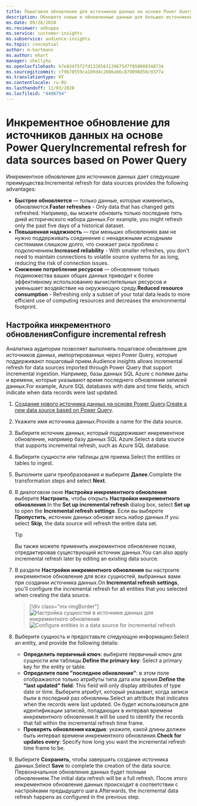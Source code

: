 ```yaml
---
title: Пошаговое обновление для источников данных на основе Power Query
description: Обновите новые и обновленные данные для больших источников данных на основе Power Query.
ms.date: 09/28/2020
ms.reviewer: adkuppa
ms.service: customer-insights
ms.subservice: audience-insights
ms.topic: conceptual
author: m-hartmann
ms.author: mhart
manager: shellyha
ms.openlocfilehash: b7e834f5f2fd1328563139675d7f850008348734
ms.sourcegitcommit: cf9b78559ca189d4c2086a66c879098d56c0377a
ms.translationtype: HT
ms.contentlocale: ru-RU
ms.lasthandoff: 11/03/2020
ms.locfileid: "4406754"
---
```

# <a name="incremental-refresh-for-data-sources-based-on-power-query"></a><span data-ttu-id="a9a77-103">Инкрементное обновление для источников данных на основе Power Query</span><span class="sxs-lookup"><span data-stu-id="a9a77-103">Incremental refresh for data sources based on Power Query</span></span>

<span data-ttu-id="a9a77-104">Инкрементное обновление для источников данных дает следующие преимущества:</span><span class="sxs-lookup"><span data-stu-id="a9a77-104">Incremental refresh for data sources provides the following advantages:</span></span>

- <span data-ttu-id="a9a77-105">**Быстрее обновляется** — только данные, которые изменились, обновляются.</span><span class="sxs-lookup"><span data-stu-id="a9a77-105">**Faster refreshes** - Only data that has changed gets refreshed.</span></span> <span data-ttu-id="a9a77-106">Например, вы можете обновить только последние пять дней исторического набора данных.</span><span class="sxs-lookup"><span data-stu-id="a9a77-106">For example, you might refresh only the past five days of a historical dataset.</span></span>
- <span data-ttu-id="a9a77-107">**Повышенная надежность** — при меньших обновлениях вам не нужно поддерживать соединения с ненадежными исходными системами слишком долго, что снижает риск проблем с подключением.</span><span class="sxs-lookup"><span data-stu-id="a9a77-107">**Increased reliability** - With smaller refreshes, you don't need to maintain connections to volatile source systems for as long, reducing the risk of connection issues.</span></span>
- <span data-ttu-id="a9a77-108">**Снижение потребления ресурсов** — обновление только подмножества ваших общих данных приводит к более эффективному использованию вычислительных ресурсов и уменьшает воздействие на окружающую среду.</span><span class="sxs-lookup"><span data-stu-id="a9a77-108">**Reduced resource consumption** - Refreshing only a subset of your total data leads to more efficient use of computing resources and decreases the environmental footprint.</span></span>

## <a name="configure-incremental-refresh"></a><span data-ttu-id="a9a77-109">Настройка инкрементного обновления</span><span class="sxs-lookup"><span data-stu-id="a9a77-109">Configure incremental refresh</span></span>

<span data-ttu-id="a9a77-110">Аналитика аудитории позволяет выполнять пошаговое обновление для источников данных, импортированных через Power Query, которые поддерживают пошаговый прием.</span><span class="sxs-lookup"><span data-stu-id="a9a77-110">Audience insights allows incremental refresh for data sources imported through Power Query that support incremental ingestion.</span></span> <span data-ttu-id="a9a77-111">Например, базы данных SQL Azure с полями даты и времени, которые указывают время последнего обновления записей данных.</span><span class="sxs-lookup"><span data-stu-id="a9a77-111">For example, Azure SQL databases with date and time fields, which indicate when data records were last updated.</span></span>

1. <span data-ttu-id="a9a77-112">[Создание нового источника данных на основе Power Query](connect-power-query.md).</span><span class="sxs-lookup"><span data-stu-id="a9a77-112">[Create a new data source based on Power Query](connect-power-query.md).</span></span>

1. <span data-ttu-id="a9a77-113">Укажите имя источника данных.</span><span class="sxs-lookup"><span data-stu-id="a9a77-113">Provide a name for the data source.</span></span>

1. <span data-ttu-id="a9a77-114">Выберите источник данных, который поддерживает инкрементное обновление, например базу данных SQL Azure.</span><span class="sxs-lookup"><span data-stu-id="a9a77-114">Select a data source that supports incremental refresh, such as Azure SQL database.</span></span>

1. <span data-ttu-id="a9a77-115">Выберите сущности или таблицы для приема.</span><span class="sxs-lookup"><span data-stu-id="a9a77-115">Select the entities or tables to ingest.</span></span>

1. <span data-ttu-id="a9a77-116">Выполните шаги преобразования и выберите **Далее**.</span><span class="sxs-lookup"><span data-stu-id="a9a77-116">Complete the transformation steps and select **Next**.</span></span>

1. <span data-ttu-id="a9a77-117">В диалоговом окне **Настройка инкрементного обновления** выберите **Настроить**, чтобы открыть **Настройки инкрементного обновления**.</span><span class="sxs-lookup"><span data-stu-id="a9a77-117">In the **Set up incremental refresh** dialog box, select **Set up** to open the **Incremental refresh settings**.</span></span> <span data-ttu-id="a9a77-118">Если вы выберете **Пропустить**, источник данных обновит весь набор данных.</span><span class="sxs-lookup"><span data-stu-id="a9a77-118">If you select **Skip**, the data source will refresh the entire data set.</span></span>
   > [!TIP]
   > <span data-ttu-id="a9a77-119">Вы также можете применить инкрементное обновление позже, отредактировав существующий источник данных.</span><span class="sxs-lookup"><span data-stu-id="a9a77-119">You can also apply incremental refresh later by editing an existing data source.</span></span>

1. <span data-ttu-id="a9a77-120">В разделе **Настройки инкрементного обновления** вы настроите инкрементное обновление для всех сущностей, выбранных вами при создании источника данных.</span><span class="sxs-lookup"><span data-stu-id="a9a77-120">On **Incremental refresh settings**, you'll configure the incremental refresh for all entities that you selected when creating the data source.</span></span>

   > [!div class="mx-imgBorder"]
   > <span data-ttu-id="a9a77-121">![Настройка сущностей в источнике данных для инкрементного обновления](media/incremental-refresh-settings.png "Настройка сущностей в источнике данных для инкрементного обновления")</span><span class="sxs-lookup"><span data-stu-id="a9a77-121">![Configure entities in a data source for incremental refresh](media/incremental-refresh-settings.png "Configure entities in a data source for incremental refresh")</span></span>

1. <span data-ttu-id="a9a77-122">Выберите сущность и предоставьте следующую информацию:</span><span class="sxs-lookup"><span data-stu-id="a9a77-122">Select an entity, and provide the following details:</span></span>

   - <span data-ttu-id="a9a77-123">**Определить первичный ключ**: выберите первичный ключ для сущности или таблицы.</span><span class="sxs-lookup"><span data-stu-id="a9a77-123">**Define the primary key**: Select a primary key for the entity or table.</span></span>
   - <span data-ttu-id="a9a77-124">**Определите поле "последнее обновление"**: в этом поле отображаются только атрибуты типа дата или время.</span><span class="sxs-lookup"><span data-stu-id="a9a77-124">**Define the "last updated" field**: This field will only display attributes of type date or time.</span></span> <span data-ttu-id="a9a77-125">Выберите атрибут, который указывает, когда записи были в последний раз обновлены.</span><span class="sxs-lookup"><span data-stu-id="a9a77-125">Select an attribute that indicates when the records were last updated.</span></span> <span data-ttu-id="a9a77-126">Он будет использоваться для идентификации записей, попадающих в интервал времени инкрементного обновления.</span><span class="sxs-lookup"><span data-stu-id="a9a77-126">It will be used to identify the records that fall within the incremental refresh time frame.</span></span>
   - <span data-ttu-id="a9a77-127">**Проверять обновления каждые**: укажите, какой длины должен быть интервал времени инкрементного обновления.</span><span class="sxs-lookup"><span data-stu-id="a9a77-127">**Check for updates every**: Specify how long you want the incremental refresh time frame to be.</span></span>

1. <span data-ttu-id="a9a77-128">Выберите **Сохранить**, чтобы завершить создание источника данных.</span><span class="sxs-lookup"><span data-stu-id="a9a77-128">Select **Save** to complete the creation of the data source.</span></span> <span data-ttu-id="a9a77-129">Первоначальное обновление данных будет полным обновлением.</span><span class="sxs-lookup"><span data-stu-id="a9a77-129">The initial data refresh will be a full refresh.</span></span> <span data-ttu-id="a9a77-130">После этого инкрементное обновление данных происходит в соответствии с настройками предыдущего шага.</span><span class="sxs-lookup"><span data-stu-id="a9a77-130">Afterwards, the incremental data refresh happens as configured in the previous step.</span></span>
